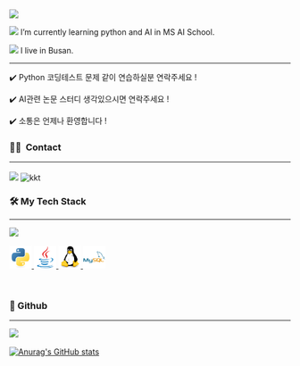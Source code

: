 <img src="https://capsule-render.vercel.app/api?type=wave&color=auto&height=300&section=header&text=Hoki%Nam&fontSize=90" align="center" width="1500px"/>


<p><img src="https://raw.githubusercontent.com/iampavangandhi/iampavangandhi/master/gifs/Hi.gif" width="30px"> I’m currently learning python and AI in MS AI School.</p>
<p><img src="https://raw.githubusercontent.com/iampavangandhi/iampavangandhi/master/gifs/Hi.gif" width="30px"> I live in Busan.</p>
<hr>
<p>✔️ Python 코딩테스트 문제 같이 연습하실분 연락주세요 !</p>
<p>✔️ AI관련 논문 스터디 생각있으시면 연락주세요 !</p>
<p>✔️ 소통은 언제나 환영합니다 !</p>

### 🤝🏻 &nbsp;Contact<hr>
<a href="mailto:skaghrl0@gmail.com"><img src="https://img.shields.io/badge/-skaghrl0@gmail.com-D14836?style=flat&logo=Gmail&logoColor=white"/></a>
<a herd="https://open.kakao.com/o/sidFV5He">![kkt](https://user-images.githubusercontent.com/48282708/195996419-0d96bdcf-ba35-49ac-95cc-28de61f45d89.png)


<h3>🛠 My Tech Stack</h3><hr>
<img src="https://img.shields.io/badge/Python-2496ED?style=flat&logo=#3776AB&logoColor=white"/>

<a href="https://www.python.org" target="_blank"> <img src="https://raw.githubusercontent.com/devicons/devicon/master/icons/python/python-original.svg" alt="python" width="40" height="40"/> </a>
<a href="https://www.java.com" target="_blank"> <img src="https://raw.githubusercontent.com/devicons/devicon/master/icons/java/java-original.svg" alt="java" width="40" height="40"/> </a>
<a href="https://www.linux.org/" target="_blank"> <img src="https://raw.githubusercontent.com/devicons/devicon/master/icons/linux/linux-original.svg" alt="linux" width="40" height="40"/> </a>
<a href="https://www.mysql.com/" target="_blank"> <img src="https://raw.githubusercontent.com/devicons/devicon/master/icons/mysql/mysql-original-wordmark.svg" alt="mysql" width="40" height="40"/> </a>

<br>
<h3>📜 Github</h3><hr>

<img src="https://github-readme-stats.vercel.app/api/top-langs/?username=NamHoKi&layout=compact&hide=python" />

[![Anurag's GitHub stats](https://github-readme-stats.vercel.app/api?username=NamHoKi&show_icons=true&theme=chartreuse-dark)](https://github.com//github-readme-stats)

<br>


<!--
**NamHoKi/NamHoKi** is a ✨ _special_ ✨ repository because its `README.md` (this file) appears on your GitHub profile.

Here are some ideas to get you started:

- 🔭 I’m currently working on ...
- 🌱 I’m currently learning ...
- 👯 I’m looking to collaborate on ...
- 🤔 I’m looking for help with ...
- 💬 Ask me about ...
- 📫 How to reach me: ...
- 😄 Pronouns: ...
- ⚡ Fun fact: ...
-->

